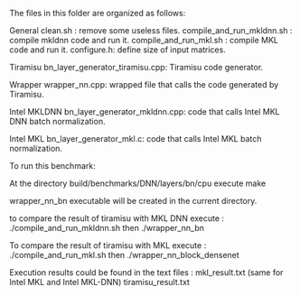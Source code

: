 The files in this folder are organized as follows:

General
    clean.sh : remove some useless files.
    compile_and_run_mkldnn.sh : compile mkldnn code and run it. 
    compile_and_run_mkl.sh : compile MKL code and run it. 
    configure.h: define size of input matrices.

Tiramisu
    bn_layer_generator_tiramisu.cpp: Tiramisu code generator.

Wrapper
    wrapper_nn.cpp: wrapped file that calls the code generated by Tiramisu.

Intel MKLDNN
    bn_layer_generator_mkldnn.cpp: code that calls Intel MKL DNN batch normalization. 

Intel MKL
    bn_layer_generator_mkl.c: code that calls Intel MKL batch normalization.

To run this benchmark:

At the directory build/benchmarks/DNN/layers/bn/cpu execute 
    make 

wrapper_nn_bn executable will be created in the current directory. 

to compare the result of tiramisu with MKL DNN execute :
    ./compile_and_run_mkldnn.sh
then 
    ./wrapper_nn_bn

To compare the result of tiramisu with MKL execute :
    ./compile_and_run_mkl.sh
then 
    ./wrapper_nn_block_densenet

Execution results could be found in the text files : 
    mkl_result.txt (same for Intel MKL and Intel MKL-DNN)
    tiramisu_result.txt
